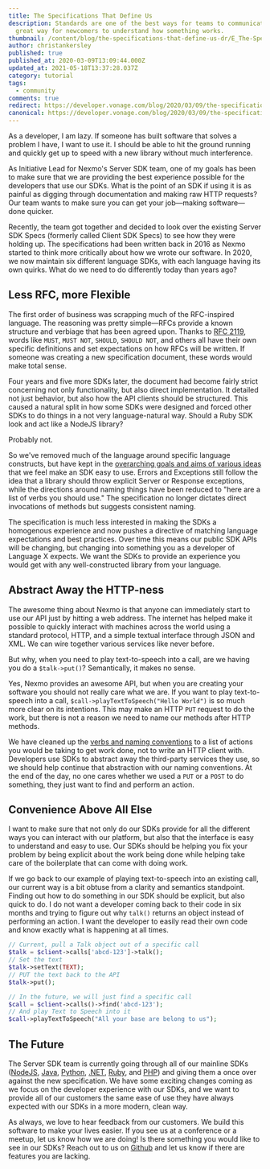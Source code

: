 ```yaml
---
title: The Specifications That Define Us
description: Standards are one of the best ways for teams to communicate, and a
  great way for newcomers to understand how something works.
thumbnail: /content/blog/the-specifications-that-define-us-dr/E_The-Specifications-That-Define-Us_1200x600.png
author: christankersley
published: true
published_at: 2020-03-09T13:09:44.000Z
updated_at: 2021-05-18T13:37:28.037Z
category: tutorial
tags:
  - community
comments: true
redirect: https://developer.vonage.com/blog/2020/03/09/the-specifications-that-define-us-dr
canonical: https://developer.vonage.com/blog/2020/03/09/the-specifications-that-define-us-dr
---
```

As a developer, I am lazy. If someone has built software that solves a problem I have, I want to use it. I should be able to hit the ground running and quickly get up to speed with a new library without much interference. 

As Initiative Lead for Nexmo's Server SDK team, one of my goals has been to make sure that we are providing the best experience possible for the developers that use our SDKs. What is the point of an SDK if using it is as painful as digging through documentation and making raw HTTP requests? Our team wants to make sure you can get your job—making software—done quicker.

Recently, the team got together and decided to look over the existing Server SDK Specs (formerly called Client SDK Specs) to see how they were holding up. The specifications had been written back in 2016 as Nexmo started to think more critically about how we wrote our software. In 2020, we now maintain six different language SDKs, with each language having its own quirks. What do we need to do differently today than years ago?

## Less RFC, more Flexible

The first order of business was scrapping much of the RFC-inspired language. The reasoning was pretty simple—RFCs provide a known structure and verbiage that has been agreed upon. Thanks to [RFC 2119](https://tools.ietf.org/rfc/rfc2119.txt), words like `MUST`, `MUST NOT`, `SHOULD`, `SHOULD NOT`, and others all have their own specific definitions and set expectations on how RFCs will be written. If someone was creating a new specification document, these words would make total sense.

Four years and five more SDKs later, the document had become fairly strict concerning not only functionality, but also direct implementation. It detailed not just behavior, but also how the API clients should be structured. This caused a natural split in how some SDKs were designed and forced other SDKs to do things in a not very language-natural way. Should a Ruby SDK look and act like a NodeJS library?

Probably not.

So we've removed much of the language around specific language constructs, but have kept in the [overarching goals and aims of various ideas](https://github.com/Nexmo/client-library-specification/blob/master/SPECIFICATION.md#general-principles) that we feel make an SDK easy to use. Errors and Exceptions still follow the idea that a library should throw explicit Server or Response exceptions, while the directions around naming things have been reduced to "here are a list of verbs you should use." The specification no longer dictates direct invocations of methods but suggests consistent naming. 

The specification is much less interested in making the SDKs a homogenous experience and now pushes a directive of matching language expectations and best practices. Over time this means our public SDK APIs will be changing, but changing into something you as a developer of Language X expects. We want the SDKs to provide an experience you would get with any well-constructed library from your language.

## Abstract Away the HTTP-ness

The awesome thing about Nexmo is that anyone can immediately start to use our API just by hitting a web address. The internet has helped make it possible to quickly interact with machines across the world using a standard protocol, HTTP, and a simple textual interface through JSON and XML. We can wire together various services like never before.

But why, when you need to play text-to-speech into a call, are we having you do a `$talk->put()`? Semantically, it makes no sense.

Yes, Nexmo provides an awesome API, but when you are creating your software you should not really care what we are. If you want to play text-to-speech into a call, `$call->playTextToSpeech("Hello World")` is so much more clear on its intentions. This may make an HTTP `PUT` request to do the work, but there is not a reason we need to name our methods after HTTP methods.

We have cleaned up the [verbs and naming conventions](https://github.com/Nexmo/client-library-specification/blob/master/SPECIFICATION.md#global-verb-definitions-for-convenience-methods) to a list of actions you would be taking to get work done, not to write an HTTP client with. Developers use SDKs to abstract away the third-party services they use, so we should help continue that abstraction with our naming conventions. At the end of the day, no one cares whether we used a `PUT` or a `POST` to do something, they just want to find and perform an action.

## Convenience Above All Else

I want to make sure that not only do our SDKs provide for all the different ways you can interact with our platform, but also that the interface is easy to understand and easy to use. Our SDKs should be helping you fix your problem by being explicit about the work being done while helping take care of the boilerplate that can come with doing work. 

If we go back to our example of playing text-to-speech into an existing call, our current way is a bit obtuse from a clarity and semantics standpoint. Finding out how to do something in our SDK should be explicit, but also quick to do. I do not want a developer coming back to their code in six months and trying to figure out why `talk()` returns an object instead of performing an action. I want the developer to easily read their own code and know exactly what is happening at all times.

```php
// Current, pull a Talk object out of a specific call
$talk = $client->calls['abcd-123']->talk();
// Set the text
$talk->setText(TEXT);
// PUT the text back to the API
$talk->put();

// In the future, we will just find a specific call
$call = $client->calls()->find('abcd-123');
// And play Text to Speech into it
$call->playTextToSpeech("All your base are belong to us");
```

## The Future

The Server SDK team is currently going through all of our mainline SDKs ([NodeJS](https://github.com/Nexmo/nexmo-node), [Java](https://github.com/Nexmo/nexmo-java), [Python](https://github.com/Nexmo/nexmo-python), [.NET](https://github.com/Nexmo/nexmo-dotnet), [Ruby](https://github.com/Nexmo/nexmo-ruby), and [PHP](https://github.com/Nexmo/nexmo-php)) and giving them a once over against the new specification. We have some exciting changes coming as we focus on the developer experience with our SDKs, and we want to provide all of our customers the same ease of use they have always expected with our SDKs in a more modern, clean way.

As always, we love to hear feedback from our customers. We build this software to make your lives easier. If you see us at a conference or a meetup, let us know how we are doing! Is there something you would like to see in our SDKs? Reach out to us on [Github](https://github.com/nexmo) and let us know if there are features you are lacking. 

